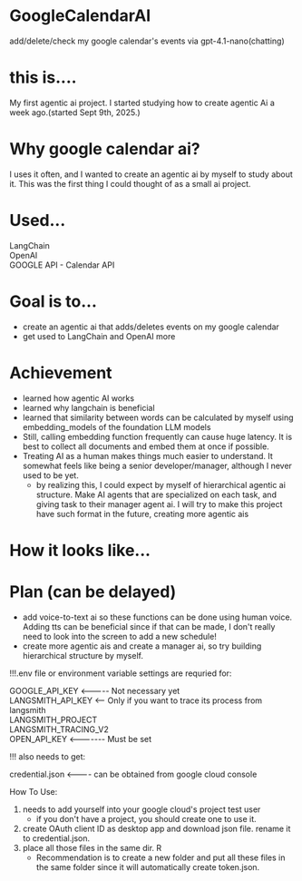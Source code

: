 # GoogleCalendarAI
add/delete/check my google calendar's events via gpt-4.1-nano(chatting)

# this is....
My first agentic ai project. I started studying how to create agentic Ai a week ago.(started Sept 9th, 2025.)

# Why google calendar ai?
I uses it often, and I wanted to create an agentic ai by myself to study about it. This was the first thing I could thought of as a small ai project.

# Used...
LangChain</br>
OpenAI</br>
GOOGLE API - Calendar API</br>

# Goal is to...
- create an agentic ai that adds/deletes events on my google calendar
- get used to LangChain and OpenAI more

# Achievement
- learned how agentic AI works
- learned why langchain is beneficial
- learned that similarity between words can be calculated by myself using embedding_models of the foundation LLM models
- Still, calling embedding function frequently can cause huge latency. It is best to collect all documents and embed them at once if possible.
- Treating AI as a human makes things much easier to understand. It somewhat feels like being a senior developer/manager, although I never used to be yet.
    - by realizing this, I could expect by myself of hierarchical agentic ai structure. Make AI agents that are specialized on each task, and giving task to their manager agent ai. I will try to make this project have such format in the future, creating more agentic ais

# How it looks like...


# Plan (can be delayed)
- add voice-to-text ai so these functions can be done using human voice. Adding tts can be beneficial since if that can be made, I don't really need to look into the screen to add a new schedule!
- create more agentic ais and create a manager ai, so try building hierarchical structure by myself.

!!!.env file or environment variable settings are requried for:</br>

GOOGLE_API_KEY <----- Not necessary yet</br>
LANGSMITH_API_KEY <-- Only if you want to trace its process from langsmith</br>
LANGSMITH_PROJECT</br>
LANGSMITH_TRACING_V2</br>
OPEN_API_KEY <------- Must be set</br>

!!! also needs to get:</br>

credential.json <---- can be obtained from google cloud console</br>

How To Use:
1. needs to add yourself into your google cloud's project test user
     - if you don't have a project, you should create one to use it.
2. create OAuth client ID as desktop app and download json file. rename it to credential.json.
3. place all those files in the same dir. R
     - Recommendation is to create a new folder and put all these files in the same folder since it will automatically create token.json.
